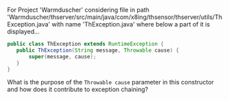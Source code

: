 For Project 'Warmduscher' considering file in path 'Warmduscher/thserver/src/main/java/com/x8ing/thsensor/thserver/utils/ThException.java' with name 'ThException.java' where below a part of it is displayed... 

```java
public class ThException extends RuntimeException {
   public ThException(String message, Throwable cause) {
       super(message, cause);
   }
}
```

What is the purpose of the `Throwable cause` parameter in this constructor and how does it contribute to exception chaining?